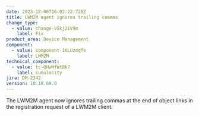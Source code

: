 ```yaml
---
date: 2023-12-06T16:03:22.720Z
title: LWM2M agent ignores trailing commas
change_type:
  - value: change-VSkj2iV9m
    label: Fix
product_area: Device Management
component:
  - value: component-1KLUzmqfe
    label: LWM2M
technical_component:
  - value: tc-QHwMfWtBk7
    label: cumulocity
jira: DM-2342
version: 10.18.69.0
---
```

The LWM2M agent now ignores trailing commas at the end of object links in the registration request of a LWM2M client.
